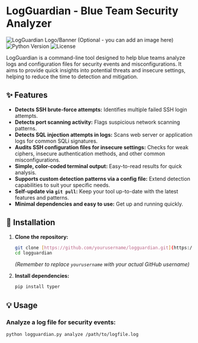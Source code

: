 # LogGuardian - Blue Team Security Analyzer

![LogGuardian Logo/Banner (Optional - you can add an image here)](https://img.shields.io/badge/Blue%20Team-Security-blue?style=for-the-badge&logo=shield)
![Python Version](https://img.shields.io/badge/Python-3.8%2B-green?style=for-the-badge&logo=python)
![License](https://img.shields.io/badge/License-MIT-purple?style=for-the-badge)

LogGuardian is a command-line tool designed to help blue teams analyze logs and configuration files for security events and misconfigurations. It aims to provide quick insights into potential threats and insecure settings, helping to reduce the time to detection and mitigation.

## ✨ Features

* **Detects SSH brute-force attempts:** Identifies multiple failed SSH login attempts.
* **Detects port scanning activity:** Flags suspicious network scanning patterns.
* **Detects SQL injection attempts in logs:** Scans web server or application logs for common SQLi signatures.
* **Audits SSH configuration files for insecure settings:** Checks for weak ciphers, insecure authentication methods, and other common misconfigurations.
* **Simple, color-coded terminal output:** Easy-to-read results for quick analysis.
* **Supports custom detection patterns via a config file:** Extend detection capabilities to suit your specific needs.
* **Self-update via `git pull`:** Keep your tool up-to-date with the latest features and patterns.
* **Minimal dependencies and easy to use:** Get up and running quickly.

## 🚀 Installation

1.  **Clone the repository:**
    ```bash
    git clone [https://github.com/yourusername/logguardian.git](https://github.com/yourusername/logguardian.git)
    cd logguardian
    ```
    *(Remember to replace `yourusername` with your actual GitHub username)*

2.  **Install dependencies:**
    ```bash
    pip install typer
    ```

## 💡 Usage

### Analyze a log file for security events:

```bash
python logguardian.py analyze /path/to/logfile.log
